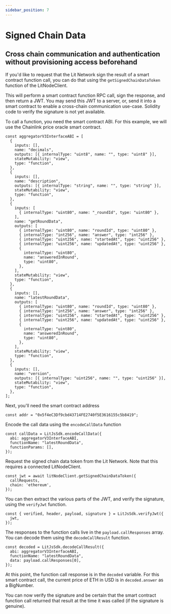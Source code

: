 ```yaml
---
sidebar_position: 7
---
```


# Signed Chain Data

## Cross chain communication and authentication without provisioning access beforehand

If you'd like to request that the Lit Network sign the result of a smart contract function call, you can do that using the `getSignedChainDataToken` function of the LitNodeClient.

This will perform a smart contract function RPC call, sign the response, and then return a JWT. You may send this JWT to a server, or, send it into a smart contract to enable a cross-chain communication use-case. Solidity code to verify the signature is not yet available.

To call a function, you need the smart contract ABI. For this example, we will use the Chainlink price oracle smart contract.

```
const aggregatorV3InterfaceABI = [
  {
    inputs: [],
    name: "decimals",
    outputs: [{ internalType: "uint8", name: "", type: "uint8" }],
    stateMutability: "view",
    type: "function",
  },
  {
    inputs: [],
    name: "description",
    outputs: [{ internalType: "string", name: "", type: "string" }],
    stateMutability: "view",
    type: "function",
  },
  {
    inputs: [
      { internalType: "uint80", name: "_roundId", type: "uint80" },
    ],
    name: "getRoundData",
    outputs: [
      { internalType: "uint80", name: "roundId", type: "uint80" },
      { internalType: "int256", name: "answer", type: "int256" },
      { internalType: "uint256", name: "startedAt", type: "uint256" },
      { internalType: "uint256", name: "updatedAt", type: "uint256" },
      {
        internalType: "uint80",
        name: "answeredInRound",
        type: "uint80",
      },
    ],
    stateMutability: "view",
    type: "function",
  },
  {
    inputs: [],
    name: "latestRoundData",
    outputs: [
      { internalType: "uint80", name: "roundId", type: "uint80" },
      { internalType: "int256", name: "answer", type: "int256" },
      { internalType: "uint256", name: "startedAt", type: "uint256" },
      { internalType: "uint256", name: "updatedAt", type: "uint256" },
      {
        internalType: "uint80",
        name: "answeredInRound",
        type: "uint80",
      },
    ],
    stateMutability: "view",
    type: "function",
  },
  {
    inputs: [],
    name: "version",
    outputs: [{ internalType: "uint256", name: "", type: "uint256" }],
    stateMutability: "view",
    type: "function",
  },
];
```

Next, you'll need the smart contract address

```
const addr = "0x5f4eC3Df9cbd43714FE2740f5E3616155c5b8419";
```

Encode the call data using the `encodeCallData` function

```
const callData = LitJsSdk.encodeCallData({
  abi: aggregatorV3InterfaceABI,
  functionName: "latestRoundData",
  functionParams: [],
});
```

Request the signed chain data token from the Lit Network. Note that this requires a connected LitNodeClient.

```
const jwt = await litNodeClient.getSignedChainDataToken({
  callRequests,
  chain: 'ethereum',
});
```

You can then extract the various parts of the JWT, and verify the signature, using the `verifyJwt` function.

```
const { verified, header, payload, signature } = LitJsSdk.verifyJwt({
  jwt,
});
```

The responses to the function calls live in the `payload.callResponses` array. You can decode them using the `decodeCallResult` function.

```
const decoded = LitJsSdk.decodeCallResult({
  abi: aggregatorV3InterfaceABI,
  functionName: "latestRoundData",
  data: payload.callResponses[0],
});
```

At this point, the function call response is in the `decoded` variable. For this smart contract call, the current price of ETH in USD is in `decoded.answer` as a BigNumber.

You can now verify the signature and be certain that the smart contract function call returned that result at the time it was called (if the signature is genuine).
